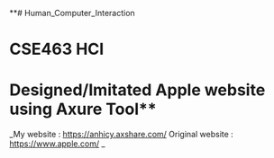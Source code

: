 **# Human_Computer_Interaction
# CSE463 HCI 
# Designed/Imitated Apple website using Axure Tool**
_My website : https://anhicy.axshare.com/
Original website : https://www.apple.com/ _
